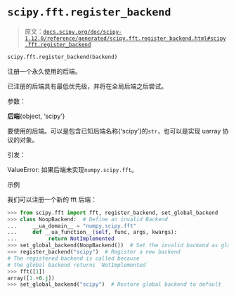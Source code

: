 # `scipy.fft.register_backend`

> 原文：[`docs.scipy.org/doc/scipy-1.12.0/reference/generated/scipy.fft.register_backend.html#scipy.fft.register_backend`](https://docs.scipy.org/doc/scipy-1.12.0/reference/generated/scipy.fft.register_backend.html#scipy.fft.register_backend)

```py
scipy.fft.register_backend(backend)
```

注册一个永久使用的后端。

已注册的后端具有最低优先级，并将在全局后端之后尝试。

参数：

**后端**{object, ‘scipy’}

要使用的后端。可以是包含已知后端名称{‘scipy’}的`str`，也可以是实现 uarray 协议的对象。

引发：

ValueError: 如果后端未实现`numpy.scipy.fft`。

示例

我们可以注册一个新的 fft 后端：

```py
>>> from scipy.fft import fft, register_backend, set_global_backend
>>> class NoopBackend:  # Define an invalid Backend
...     __ua_domain__ = "numpy.scipy.fft"
...     def __ua_function__(self, func, args, kwargs):
...          return NotImplemented
>>> set_global_backend(NoopBackend())  # Set the invalid backend as global
>>> register_backend("scipy")  # Register a new backend
# The registered backend is called because
# the global backend returns `NotImplemented`
>>> fft([1])
array([1.+0.j])
>>> set_global_backend("scipy")  # Restore global backend to default 
```
